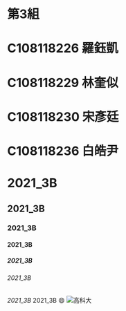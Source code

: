 # 第3組
# C108118226 羅鈺凱
# C108118229 林奎似
# C108118230 宋彥廷
# C108118236 白皓尹

# 2021_3B
## 2021_3B
### 2021_3B
#### 2021_3B
##### 2021_3B
###### 2021_3B
*2021_3B*
2021_3B
😄
![高科大](https://www.nkust.edu.tw/var/file/0/1000/img/513/182513897.png "NKUST")
